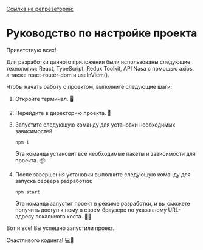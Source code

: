 [Ссылка на репрезеторий:](https://justdoingl.github.io/nasaApi-reactTS-reduxTK/)

# Руководство по настройке проекта

Приветствую всех!

Для разработки данного приложения были использованы следующие технологии: React, TypeScript, Redux Toolkit, API Nasa с помощью axios, а также react-router-dom и useInViem().

Чтобы начать работу с проектом, выполните следующие шаги:

1. Откройте терминал. 🖥️
2. Перейдите в директорию проекта. 📂
3. Запустите следующую команду для установки необходимых зависимостей:

   ```
   npm i
   ```

   Эта команда установит все необходимые пакеты и зависимости для проекта. 📦
4. После завершения установки выполните следующую команду для запуска сервера разработки:

   ```
   npm start
   ```

   Эта команда запустит проект в режиме разработки, и вы сможете получить доступ к нему в своем браузере по указанному URL-адресу локального хоста. 🚀🌐

Вот и все! Вы успешно запустили проект.

Счастливого кодинга! 💻💪
